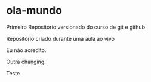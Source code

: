 # ola-mundo
 Primeiro Repositorio versionado do curso de git e github

Repositório criado durante uma aula ao vivo

Eu não acredito.

Outra changing.

Teste